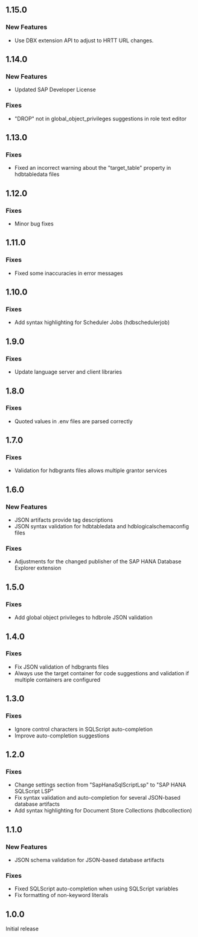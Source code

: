 ## 1.15.0

### New Features
- Use DBX extension API to adjust to HRTT URL changes.

## 1.14.0

### New Features
- Updated SAP Developer License

### Fixes
- "DROP" not in global_object_privileges suggestions in role text editor

## 1.13.0

### Fixes
- Fixed an incorrect warning about the "target_table" property in hdbtabledata files

## 1.12.0

### Fixes
- Minor bug fixes

## 1.11.0

### Fixes
- Fixed some inaccuracies in error messages

## 1.10.0

### Fixes
- Add syntax highlighting for Scheduler Jobs (hdbschedulerjob)

## 1.9.0

### Fixes
- Update language server and client libraries

## 1.8.0

### Fixes
- Quoted values in .env files are parsed correctly

## 1.7.0

### Fixes
- Validation for hdbgrants files allows multiple grantor services

## 1.6.0

### New Features
- JSON artifacts provide tag descriptions
- JSON syntax validation for hdbtabledata and hdblogicalschemaconfig files

### Fixes
- Adjustments for the changed publisher of the SAP HANA Database Explorer extension

## 1.5.0

### Fixes
- Add global object privileges to hdbrole JSON validation

## 1.4.0

### Fixes
- Fix JSON validation of hdbgrants files
- Always use the target container for code suggestions and validation if multiple containers are configured

## 1.3.0

### Fixes
- Ignore control characters in SQLScript auto-completion
- Improve auto-completion suggestions

## 1.2.0

### Fixes
- Change settings section from "SapHanaSqlScriptLsp" to "SAP HANA SQLScript LSP"
- Fix syntax validation and auto-completion for several JSON-based database artifacts
- Add syntax highlighting for Document Store Collections (hdbcollection)

## 1.1.0

### New Features
- JSON schema validation for JSON-based database artifacts

### Fixes
- Fixed SQLScript auto-completion when using SQLScript variables
- Fix formatting of non-keyword literals

## 1.0.0

Initial release